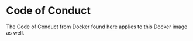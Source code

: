 # Code of Conduct

The Code of Conduct from Docker found [here](https://github.com/docker/code-of-conduct) applies to this Docker image as well.

